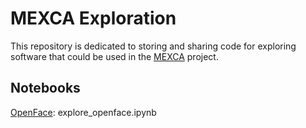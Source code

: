 # MEXCA Exploration
This repository is dedicated to storing and sharing code for exploring software that could be used in the [MEXCA](https://github.com/mexca) project.

## Notebooks
[OpenFace](https://github.com/TadasBaltrusaitis/OpenFace): explore_openface.ipynb
